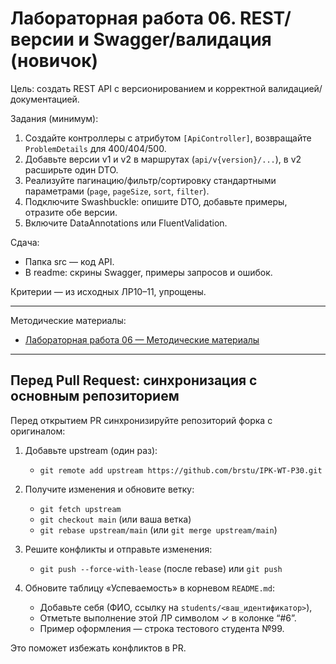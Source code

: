 # Лабораторная работа 06. REST/версии и Swagger/валидация (новичок)

Цель: создать REST API с версионированием и корректной валидацией/документацией.

Задания (минимум):
1) Создайте контроллеры с атрибутом `[ApiController]`, возвращайте `ProblemDetails` для 400/404/500.
2) Добавьте версии v1 и v2 в маршрутах (`api/v{version}/...`), в v2 расширьте один DTO.
3) Реализуйте пагинацию/фильтр/сортировку стандартными параметрами (`page`, `pageSize`, `sort`, `filter`).
4) Подключите Swashbuckle: опишите DTO, добавьте примеры, отразите обе версии.
5) Включите DataAnnotations или FluentValidation.

Сдача:
- Папка src — код API.
- В readme: скрины Swagger, примеры запросов и ошибок.

Критерии — из исходных ЛР10–11, упрощены.

---

Методические материалы:
- [Лабораторная работа 06 — Методические материалы](./Лабораторная_работа_06_Методические_материалы.md)

---

## Перед Pull Request: синхронизация с основным репозиторием

Перед открытием PR синхронизируйте репозиторий форка с оригиналом:

1) Добавьте upstream (один раз):
	- `git remote add upstream https://github.com/brstu/IPK-WT-P30.git`
2) Получите изменения и обновите ветку:
	- `git fetch upstream`
	- `git checkout main` (или ваша ветка)
	- `git rebase upstream/main`  (или `git merge upstream/main`)
3) Решите конфликты и отправьте изменения:
	- `git push --force-with-lease` (после rebase) или `git push`

4) Обновите таблицу «Успеваемость» в корневом `README.md`:
	- Добавьте себя (ФИО, ссылку на `students/<ваш_идентификатор>`),
	- Отметьте выполнение этой ЛР символом ✓ в колонке “#6”.
	- Пример оформления — строка тестового студента №99.

Это поможет избежать конфликтов в PR.
